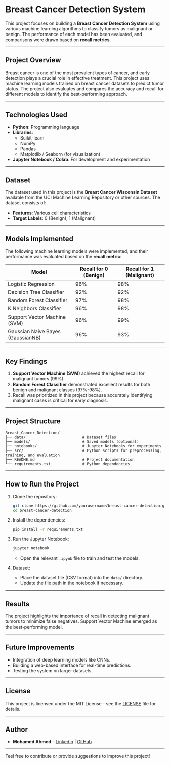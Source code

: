 # Breast Cancer Detection System

This project focuses on building a **Breast Cancer Detection System** using various machine learning algorithms to classify tumors as malignant or benign. The performance of each model has been evaluated, and comparisons were drawn based on **recall metrics**.

---

## Project Overview
Breast cancer is one of the most prevalent types of cancer, and early detection plays a crucial role in effective treatment. This project uses machine learning models trained on breast cancer datasets to predict tumor status. The project also evaluates and compares the accuracy and recall for different models to identify the best-performing approach.

---

## Technologies Used
- **Python**: Programming language
- **Libraries**: 
  - Scikit-learn
  - NumPy
  - Pandas
  - Matplotlib / Seaborn (for visualization)
- **Jupyter Notebook / Colab**: For development and experimentation

---

## Dataset
The dataset used in this project is the **Breast Cancer Wisconsin Dataset** available from the UCI Machine Learning Repository or other sources. The dataset consists of:
- **Features**: Various cell characteristics
- **Target Labels**: 0 (Benign), 1 (Malignant)

---

## Models Implemented
The following machine learning models were implemented, and their performance was evaluated based on the **recall metric**:

| **Model**                      | **Recall for 0 (Benign)** | **Recall for 1 (Malignant)** |
|--------------------------------|---------------------------|------------------------------|
| Logistic Regression            | 96%                       | 98%                          |
| Decision Tree Classifier       | 92%                       | 92%                          |
| Random Forest Classifier       | 97%                       | 98%                          |
| K Neighbors Classifier         | 96%                       | 98%                          |
| Support Vector Machine (SVM)   | 96%                       | 99%                          |
| Gaussian Naive Bayes (GaussianNB)| 96%                    | 93%                          |

---

## Key Findings
1. **Support Vector Machine (SVM)** achieved the highest recall for malignant tumors (99%).
2. **Random Forest Classifier** demonstrated excellent results for both benign and malignant classes (97%-98%).
3. Recall was prioritized in this project because accurately identifying malignant cases is critical for early diagnosis.

---

## Project Structure
```
Breast_Cancer_Detection/
├── data/                         # Dataset files
├── models/                       # Saved models (optional)
├── notebooks/                    # Jupyter Notebooks for experiments
├── src/                          # Python scripts for preprocessing, training, and evaluation
├── README.md                     # Project documentation
└── requirements.txt              # Python dependencies
```

---

## How to Run the Project

1. Clone the repository:
   ```bash
   git clone https://github.com/yourusername/breast-cancer-detection.git
   cd breast-cancer-detection
   ```

2. Install the dependencies:
   ```bash
   pip install -r requirements.txt
   ```

3. Run the Jupyter Notebook:
   ```bash
   jupyter notebook
   ```
   - Open the relevant `.ipynb` file to train and test the models.

4. Dataset:
   - Place the dataset file (CSV format) into the `data/` directory.
   - Update the file path in the notebook if necessary.

---

## Results
The project highlights the importance of recall in detecting malignant tumors to minimize false negatives. Support Vector Machine emerged as the best-performing model.

---

## Future Improvements
- Integration of deep learning models like CNNs.
- Building a web-based interface for real-time predictions.
- Testing the system on larger datasets.

---

## License
This project is licensed under the MIT License - see the [LICENSE](LICENSE) file for details.

---

## Author
- **Mohamed Ahmed** - [LinkedIn](https://linkedin.com/in/yourprofile) | [GitHub](https://github.com/yourusername)

---

Feel free to contribute or provide suggestions to improve this project!
